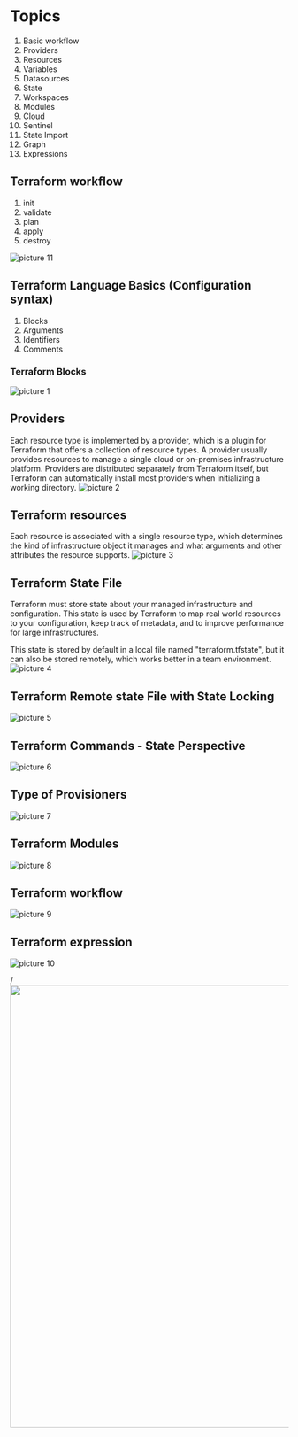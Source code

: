 # Topics
1. Basic workflow
2. Providers
3. Resources
4. Variables
5. Datasources
6. State
7. Workspaces
8. Modules
9. Cloud
10. Sentinel
11. State Import
12. Graph
13. Expressions

 ## Terraform workflow
 1. init
 2. validate
 3. plan
 4. apply
 5. destroy

![picture 11](images/21b2c885fa69666fa4dad6127ec4d3a1136591fa6cabee99daccf6877b3b4b09.png)  


## Terraform Language Basics (Configuration syntax)
1. Blocks
2. Arguments
3. Identifiers
4. Comments

### **Terraform Blocks**
![picture 1](images/cfbf25ca681ef62b5eed54e47c0f488c6eecb5a5d9ae41c144869ceb46d845ce.png)  

## Providers
Each resource type is implemented by a provider, which is a plugin for Terraform that offers a collection of resource types. A provider usually provides resources to manage a single cloud or on-premises infrastructure platform. Providers are distributed separately from Terraform itself, but Terraform can automatically install most providers when initializing a working directory.
![picture 2](images/c2ed7322052a0c94b4c06cf8c573e256da71894c9f5b913481de22ac693a90b6.png)  

## Terraform resources
Each resource is associated with a single resource type, which determines the kind of infrastructure object it manages and what arguments and other attributes the resource supports.
![picture 3](images/55a30f10874e17d0a7eafb17754240e65f405d78f347736ac8a4f2586578c1c1.png)  

## Terraform State File
Terraform must store state about your managed infrastructure and configuration. This state is used by Terraform to map real world resources to your configuration, keep track of metadata, and to improve performance for large infrastructures.

This state is stored by default in a local file named "terraform.tfstate", but it can also be stored remotely, which works better in a team environment.
  ![picture 4](images/151d312950c383e8ce48a134e7e27276550b203e94565bcf86e4fd4d6d485357.png)  

## Terraform Remote state File with State Locking

![picture 5](images/8f762f6f123b0434c682b79d17156f586dc5f2d9c51e4c7e4eba10bd8ee1658d.png)  

## Terraform Commands - State Perspective

![picture 6](images/5fc4b4eaa63b4997b088c84cebaa290d3f4f53effdf2f1a92297f02afc6d15cc.png)  

## Type of Provisioners

![picture 7](images/60909cf3861ff21b676144d25c6966c861cd08da9339567d956d92fcabc141c8.png)  

## Terraform Modules

![picture 8](images/ff8ba3336fb88b55be947c91ba8d92fc4bfd6694e0b6da07915c298c03b400a4.png)  

## Terraform workflow

![picture 9](images/1696ad2a33c535400ec165bf3d70af7f7667f1bb5815d53e0075c6609580834a.png)  

## Terraform expression

![picture 10](images/09ad70f3cc6622c748b7526df76225ad5a755c053eb572203ad26e6b81ca965c.png)  


/ <img align="left" width="1000" height="800" src="../../../images/a98e018212947733ebc2020418e36ee9316535f243f0c86339917e1f23e137f0.png">
